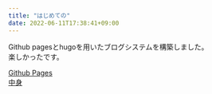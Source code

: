 ```yaml
---
title: "はじめての"
date: 2022-06-11T17:38:41+09:00
---
```

Github pagesとhugoを用いたブログシステムを構築しました。  
楽しかったです。

[Github Pages](https://github.com/Yukiprog/Yukiprog.github.io/ "github")  
[中身](https://github.com/Yukiprog/blog)

